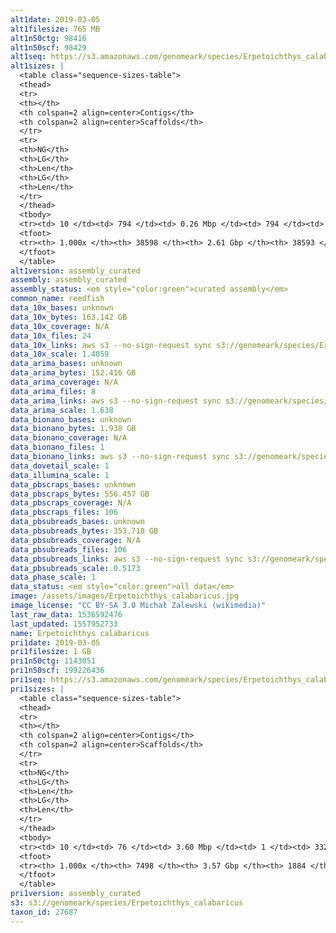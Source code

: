 ```yaml
---
alt1date: 2019-03-05
alt1filesize: 765 MB
alt1n50ctg: 98416
alt1n50scf: 98429
alt1seq: https://s3.amazonaws.com/genomeark/species/Erpetoichthys_calabaricus/fErpCal1/assembly_curated/fErpCal1.alt.cur.20190305.fasta.gz
alt1sizes: |
  <table class="sequence-sizes-table">
  <thead>
  <tr>
  <th></th>
  <th colspan=2 align=center>Contigs</th>
  <th colspan=2 align=center>Scaffolds</th>
  </tr>
  <tr>
  <th>NG</th>
  <th>LG</th>
  <th>Len</th>
  <th>LG</th>
  <th>Len</th>
  </tr>
  </thead>
  <tbody>
  <tr><td> 10 </td><td> 794 </td><td> 0.26 Mbp </td><td> 794 </td><td> 0.26 Mbp </td></tr>  <tr><td> 20 </td><td> 1981 </td><td> 0.19 Mbp </td><td> 1981 </td><td> 0.19 Mbp </td></tr>  <tr><td> 30 </td><td> 3517 </td><td> 0.15 Mbp </td><td> 3516 </td><td> 0.15 Mbp </td></tr>  <tr><td> 40 </td><td> 5430 </td><td> 0.12 Mbp </td><td> 5429 </td><td> 0.12 Mbp </td></tr>  <tr style="background-color:#cccccc;"><td> 50 </td><td> 7806 </td><td> 98.42 Kbp </td><td> 7805 </td><td> 98.43 Kbp </td></tr>  <tr><td> 60 </td><td> 10774 </td><td> 78.54 Kbp </td><td> 10772 </td><td> 78.55 Kbp </td></tr>  <tr><td> 70 </td><td> 14498 </td><td> 62.18 Kbp </td><td> 14496 </td><td> 62.19 Kbp </td></tr>  <tr><td> 80 </td><td> 19295 </td><td> 47.38 Kbp </td><td> 19293 </td><td> 47.38 Kbp </td></tr>  <tr><td> 90 </td><td> 25876 </td><td> 32.51 Kbp </td><td> 25874 </td><td> 32.52 Kbp </td></tr>  <tr><td> 100 </td><td> 38597 </td><td> 142  bp </td><td> 38592 </td><td> 142  bp </td></tr>  </tbody>
  <tfoot>
  <tr><th> 1.000x </th><th> 38598 </th><th> 2.61 Gbp </th><th> 38593 </th><th> 2.61 Gbp </th></tr>
  </tfoot>
  </table>
alt1version: assembly_curated
assembly: assembly_curated
assembly_status: <em style="color:green">curated assembly</em>
common_name: reedfish
data_10x_bases: unknown
data_10x_bytes: 163.142 GB
data_10x_coverage: N/A
data_10x_files: 24
data_10x_links: aws s3 --no-sign-request sync s3://genomeark/species/Erpetoichthys_calabaricus/fErpCal1/genomic_data/10x/ .<br>
data_10x_scale: 1.4059
data_arima_bases: unknown
data_arima_bytes: 152.416 GB
data_arima_coverage: N/A
data_arima_files: 8
data_arima_links: aws s3 --no-sign-request sync s3://genomeark/species/Erpetoichthys_calabaricus/fErpCal1/genomic_data/arima/ .<br>
data_arima_scale: 1.638
data_bionano_bases: unknown
data_bionano_bytes: 1.938 GB
data_bionano_coverage: N/A
data_bionano_files: 1
data_bionano_links: aws s3 --no-sign-request sync s3://genomeark/species/Erpetoichthys_calabaricus/fErpCal1/genomic_data/bionano/ .<br>
data_dovetail_scale: 1
data_illumina_scale: 1
data_pbscraps_bases: unknown
data_pbscraps_bytes: 556.457 GB
data_pbscraps_coverage: N/A
data_pbscraps_files: 106
data_pbsubreads_bases: unknown
data_pbsubreads_bytes: 353.718 GB
data_pbsubreads_coverage: N/A
data_pbsubreads_files: 106
data_pbsubreads_links: aws s3 --no-sign-request sync s3://genomeark/species/Erpetoichthys_calabaricus/fErpCal1/genomic_data/pacbio/ . --exclude "*scraps.bam*"<br>
data_pbsubreads_scale: 0.5173
data_phase_scale: 1
data_status: <em style="color:green">all data</em>
image: /assets/images/Erpetoichthys_calabaricus.jpg
image_license: "CC BY-SA 3.0 Michał Zalewski (wikimedia)"
last_raw_data: 1536592476
last_updated: 1557952733
name: Erpetoichthys calabaricus
pri1date: 2019-03-05
pri1filesize: 1 GB
pri1n50ctg: 1143051
pri1n50scf: 199226436
pri1seq: https://s3.amazonaws.com/genomeark/species/Erpetoichthys_calabaricus/fErpCal1/assembly_curated/fErpCal1.pri.cur.20190305.fasta.gz
pri1sizes: |
  <table class="sequence-sizes-table">
  <thead>
  <tr>
  <th></th>
  <th colspan=2 align=center>Contigs</th>
  <th colspan=2 align=center>Scaffolds</th>
  </tr>
  <tr>
  <th>NG</th>
  <th>LG</th>
  <th>Len</th>
  <th>LG</th>
  <th>Len</th>
  </tr>
  </thead>
  <tbody>
  <tr><td> 10 </td><td> 76 </td><td> 3.60 Mbp </td><td> 1 </td><td> 332.46 Mbp </td></tr>  <tr><td> 20 </td><td> 205 </td><td> 2.33 Mbp </td><td> 2 </td><td> 309.31 Mbp </td></tr>  <tr><td> 30 </td><td> 378 </td><td> 1.86 Mbp </td><td> 3 </td><td> 293.87 Mbp </td></tr>  <tr><td> 40 </td><td> 592 </td><td> 1.47 Mbp </td><td> 5 </td><td> 209.93 Mbp </td></tr>  <tr style="background-color:#cccccc;"><td> 50 </td><td> 867 </td><td style="background-color:#88ff88;"> 1.14 Mbp </td><td> 6 </td><td style="background-color:#88ff88;"> 199.23 Mbp </td></tr>  <tr><td> 60 </td><td> 1223 </td><td> 0.88 Mbp </td><td> 8 </td><td> 195.12 Mbp </td></tr>  <tr><td> 70 </td><td> 1697 </td><td> 0.64 Mbp </td><td> 11 </td><td> 163.43 Mbp </td></tr>  <tr><td> 80 </td><td> 2359 </td><td> 0.44 Mbp </td><td> 13 </td><td> 111.84 Mbp </td></tr>  <tr><td> 90 </td><td> 3441 </td><td> 0.24 Mbp </td><td> 17 </td><td> 88.37 Mbp </td></tr>  <tr><td> 100 </td><td> 7497 </td><td> 107  bp </td><td> 1883 </td><td> 3.04 Kbp </td></tr>  </tbody>
  <tfoot>
  <tr><th> 1.000x </th><th> 7498 </th><th> 3.57 Gbp </th><th> 1884 </th><th> 3.81 Gbp </th></tr>
  </tfoot>
  </table>
pri1version: assembly_curated
s3: s3://genomeark/species/Erpetoichthys_calabaricus
taxon_id: 27687
---
```

